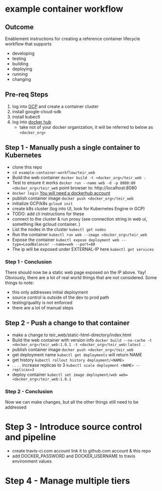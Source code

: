 # example container workflow

## Outcome
Enablement instructions for creating a reference container lifecycle workflow that supports
- developing
- testing
- building
- deploying
- running
- changing


## Pre-req Steps

1. log into [GCP](https://console.cloud.google.com) and create a container cluster
1. install google-cloud-sdk
1. install kubectl
2. log into [docker hub](https://hub.docker.com/)
   - take not of your docker organization, it will be referred to below as `<docker_org>`

## Step 1 - Manually push a single container to Kubernetes

* clone this repo
* `cd example-container-workflow/teir_web`
* Build the web container `docker build -t <docker_org>/teir_web .`
* Test to ensure it works
  `docker run --name web -d -p 8080:80 <docker_org>/teir_web`
  point browser to: http://localhost:8080
* `docker login` [You will need a dockerhub account](cloud.docker.com)
* publish container image `docker push <docker_org>/teir_web`
* initialize GCP/k8s `gcloud init`
* create k8s cluster (log into UI, look for Kubernetes Engine in GCP)
* TODO: add cli instructions for these
* connect to the cluster & run proxy (see connection string in web ui, something like gcloud container..)
* List the nodes in the cluster `kubectl get nodes`
* Run the container `kubectl run web --image <docker_org>/teir_web`
* Expose the container `kubectl expose deployment web --type=LoadBalancer --name=web --port=80`
* The ip will be exposed under EXTERNAL-IP here `kubectl get services`

### Step 1 - Conclusion

There should now be a static web page exposed on the IP above.  Yay!  Obviously, there are a lot of real world things that are not considered.  Some things to note:
- this only addresses initial deployment
- source control is outside of the dev to prod path
- testing/quality is not enforced
- there are a lot of manual steps

## Step 2 - Push a change to that container

* make a change to teir_web/static-html-directory/index.html
* Build the web container with version info `docker build --no-cache -t <docker_org>/teir_web:1.0.1 -t <docker_org>/teir_web:latest .`
* publish container image `docker push <docker_org>/teir_web`
* get deployment name `kubectl get deployments` will return NAME
* get history `kubectl rollout history deployment/<NAME>`
* . . . . increase replicas to 3 `kubectl scale deployment <NAME> --replicas=3`
* deploy container `kubectl set image deployment/web web=<docker_org>/teir_web:1.0.1`

### Step 2 - Conclusion

Now we can make changes, but all the other things still need to be addressed

# Step 3 - Introduce source control and pipeline

* create travis-ci.com account link it to github.com account & this repo
* add DOCKER_PASSWORD and DOCKER_USERNAME to travis environment values



# Step 4 - Manage multiple tiers
